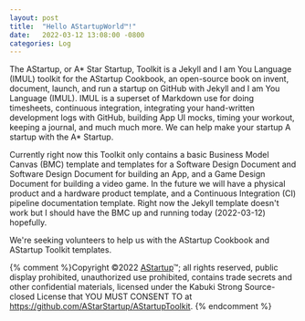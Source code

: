 ```yaml
---
layout: post
title:  "Hello AStartupWorld™!"
date:   2022-03-12 13:08:00 -0800
categories: Log
---
```


The AStartup, or A* Star Startup, Toolkit is a Jekyll and I am You Language (IMUL) toolkit for the AStartup Cookbook, an open-source book on invent, document, launch, and run a startup on GitHub with Jekyll and I am You Language (IMUL). IMUL is a superset of Markdown use for doing timesheets, continuous integration, integrating your hand-written development logs with GitHub, building App UI mocks, timing your workout, keeping a journal, and much much more. We can help make your startup A startup with the A* Startup.

Currently right now this Toolkit only contains a basic Business Model Canvas (BMC) template and templates for a Software Design Document and Software Design Document for building an App, and a Game Design Document for building a video game. In the future we will have a physical product and a hardware product template, and a Continuous Integration (CI) pipeline documentation template. Right now the Jekyll template doesn't work but I should have the BMC up and running today (2022-03-12) hopefully.

We're seeking volunteers to help us with the AStartup Cookbook and AStartup Toolkit templates.

{% comment %}Copyright ©2022 [AStartup](https://astartup.net)™; all rights reserved, public display prohibited, unauthorized use prohibited, contains trade secrets and other confidential materials, licensed under the Kabuki Strong Source-closed License that YOU MUST CONSENT TO at <https://github.com/AStarStartup/AStartupToolkit>. {% endcomment %}